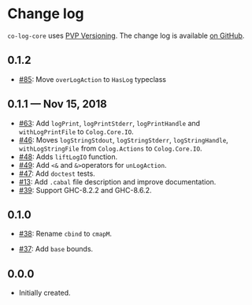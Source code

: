 # Change log

`co-log-core` uses [PVP Versioning][1].
The change log is available [on GitHub][2].

## 0.1.2

* [#85](https://github.com/kowainik/co-log/issues/85):
  Move `overLogAction` to `HasLog` typeclass

## 0.1.1 — Nov 15, 2018

* [#63](https://github.com/kowainik/co-log/issues/63):
  Add `logPrint`, `logPrintStderr`, `logPrintHandle` and `withLogPrintFile` to `Colog.Core.IO`.
* [#46](https://github.com/kowainik/co-log/issues/46):
  Moves `logStringStdout`, `logStringStderr`, `logStringHandle`,
  `withLogStringFile` from `Colog.Actions` to `Colog.Core.IO`.
* [#48](https://github.com/kowainik/co-log/issues/48):
  Adds `liftLogIO` function.
* [#49](https://github.com/kowainik/co-log/issues/49):
  Add `<&` and `&>`operators for `unLogAction`.
* [#47](https://github.com/kowainik/co-log/issues/47):
  Add `doctest` tests.
* [#13](https://github.com/kowainik/co-log/issues/13):
  Add `.cabal` file description and improve documentation.
* [#39](https://github.com/kowainik/co-log/issues/39):
  Support GHC-8.2.2 and GHC-8.6.2.

## 0.1.0

* [#38](https://github.com/kowainik/co-log/issues/38):
  Rename `cbind` to `cmapM`.

* [#37](https://github.com/kowainik/co-log/issues/37):
  Add `base` bounds.

## 0.0.0

* Initially created.

[1]: https://pvp.haskell.org
[2]: https://github.com/kowainik/co-log/releases
